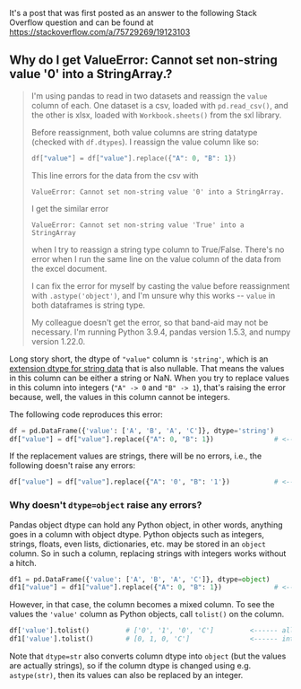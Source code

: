 It's a post that was first posted as an answer to the following Stack Overflow question and can be found at https://stackoverflow.com/a/75729269/19123103

## Why do I get ValueError: Cannot set non-string value '0' into a StringArray.?

> I'm using pandas to read in two datasets and reassign the `value` column of each. One dataset is a csv, loaded with `pd.read_csv()`, and the other is xlsx, loaded with `Workbook.sheets()` from the sxl library. 
> 
> Before reassignment, both value columns are string datatype (checked with `df.dtypes`). I reassign the value column like so:
> 
> ```python
> df["value"] = df["value"].replace({"A": 0, "B": 1})
> ```
> 
> This line errors for the data from the csv with 
> ```none
> ValueError: Cannot set non-string value '0' into a StringArray.
> ``` 
> I get the similar error 
> ```none
> ValueError: Cannot set non-string value 'True' into a StringArray
> ``` 
> when I try to reassign a string type column to True/False. There's no error when I run the same line on the value column of the data from the excel document.
> 
> I can fix the error for myself by casting the value before reassignment with `.astype('object')`, and I'm unsure why this works -- `value` in both dataframes is string type.
> 
> My colleague doesn't get the error, so that band-aid may not be necessary. I'm running Python 3.9.4, pandas version 1.5.3, and numpy version 1.22.0.


Long story short, the dtype of `"value"` column is `'string'`, which is an [extension dtype for string data][1] that is also nullable. That means the values in this column can be either a string or NaN. When you try to replace values in this column into integers (`"A" -> 0` and `"B" -> 1`), that's raising the error because, well, the values in this column cannot be integers.

The following code reproduces this error:
```python
df = pd.DataFrame({'value': ['A', 'B', 'A', 'C']}, dtype='string')
df["value"] = df["value"].replace({"A": 0, "B": 1})               # <------ error
```
If the replacement values are strings, there will be no errors, i.e., the following doesn't raise any errors:
```python
df["value"] = df["value"].replace({"A": '0', "B": '1'})           # <------ no error
```

### Why doesn't `dtype=object` raise any errors?

Pandas object dtype can hold any Python object, in other words, anything goes in a column with object dtype. Python objects such as integers, strings, floats, even lists, dictionaries, etc. may be stored in an `object` column. So in such a column, replacing strings with integers works without a hitch.
```python
df1 = pd.DataFrame({'value': ['A', 'B', 'A', 'C']}, dtype=object)
df1["value"] = df1["value"].replace({"A": 0, "B": 1})             # <------ no error
```
However, in that case, the column becomes a mixed column. To see the values the `'value'` column as Python objects, call `tolist()` on the column.
```python
df['value'].tolist()         # ['0', '1', '0', 'C']         <------ all strings
df1['value'].tolist()        # [0, 1, 0, 'C']               <------ integers and strings 
```

Note that `dtype=str` also converts column dtype into `object` (but the values are actually strings), so if the column dtype is changed using e.g. `astype(str)`, then its values can also be replaced by an integer.



  [1]: https://pandas.pydata.org/docs/reference/api/pandas.StringDtype.html
